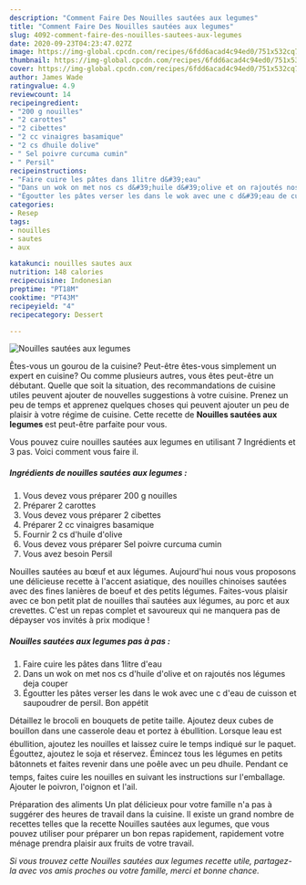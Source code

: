 ```yaml
---
description: "Comment Faire Des Nouilles sautées aux legumes"
title: "Comment Faire Des Nouilles sautées aux legumes"
slug: 4092-comment-faire-des-nouilles-sautees-aux-legumes
date: 2020-09-23T04:23:47.027Z
image: https://img-global.cpcdn.com/recipes/6fdd6acad4c94ed0/751x532cq70/nouilles-sautees-aux-legumes-photo-principale-de-la-recette.jpg
thumbnail: https://img-global.cpcdn.com/recipes/6fdd6acad4c94ed0/751x532cq70/nouilles-sautees-aux-legumes-photo-principale-de-la-recette.jpg
cover: https://img-global.cpcdn.com/recipes/6fdd6acad4c94ed0/751x532cq70/nouilles-sautees-aux-legumes-photo-principale-de-la-recette.jpg
author: James Wade
ratingvalue: 4.9
reviewcount: 14
recipeingredient:
- "200 g nouilles"
- "2 carottes"
- "2 cibettes"
- "2 cc vinaigres basamique"
- "2 cs dhuile dolive"
- " Sel poivre curcuma cumin"
- " Persil"
recipeinstructions:
- "Faire cuire les pâtes dans 1litre d&#39;eau"
- "Dans un wok on met nos cs d&#39;huile d&#39;olive et on rajoutés nos légumes deja couper"
- "Égoutter les pâtes verser les dans le wok avec une c d&#39;eau de cuisson et saupoudrer de persil. Bon appétit"
categories:
- Resep
tags:
- nouilles
- sautes
- aux

katakunci: nouilles sautes aux 
nutrition: 148 calories
recipecuisine: Indonesian
preptime: "PT18M"
cooktime: "PT43M"
recipeyield: "4"
recipecategory: Dessert

---
```



![Nouilles sautées aux legumes](https://img-global.cpcdn.com/recipes/6fdd6acad4c94ed0/751x532cq70/nouilles-sautees-aux-legumes-photo-principale-de-la-recette.jpg)

Êtes-vous un gourou de la cuisine? Peut-être êtes-vous simplement un expert en cuisine? Ou comme plusieurs autres, vous êtes peut-être un débutant. Quelle que soit la situation, des recommandations de cuisine utiles peuvent ajouter de nouvelles suggestions à votre cuisine. Prenez un peu de temps et apprenez quelques choses qui peuvent ajouter un peu de plaisir à votre régime de cuisine. Cette recette de <strong> Nouilles sautées aux legumes </strong> est peut-être parfaite pour vous.

<!--inarticleads1-->

Vous pouvez cuire nouilles sautées aux legumes en utilisant 7 Ingrédients et 3 pas. Voici comment vous faire il.

##### Ingrédients de nouilles sautées aux legumes :

1. Vous devez vous préparer 200 g nouilles
1. Préparer 2 carottes
1. Vous devez vous préparer 2 cibettes
1. Préparer 2 cc vinaigres basamique
1. Fournir 2 cs d&#39;huile d&#39;olive
1. Vous devez vous préparer  Sel poivre curcuma cumin
1. Vous avez besoin  Persil


Nouilles sautées au bœuf et aux légumes. Aujourd&#39;hui nous vous proposons une délicieuse recette à l&#39;accent asiatique, des nouilles chinoises sautées avec des fines lanières de boeuf et des petits légumes. Faites-vous plaisir avec ce bon petit plat de nouilles thaï sautées aux légumes, au porc et aux crevettes. C&#39;est un repas complet et savoureux qui ne manquera pas de dépayser vos invités à prix modique ! 

<!--inarticleads2-->

##### Nouilles sautées aux legumes pas à pas :

1. Faire cuire les pâtes dans 1litre d&#39;eau
1. Dans un wok on met nos cs d&#39;huile d&#39;olive et on rajoutés nos légumes deja couper
1. Égoutter les pâtes verser les dans le wok avec une c d&#39;eau de cuisson et saupoudrer de persil. Bon appétit


Détaillez le brocoli en bouquets de petite taille. Ajoutez deux cubes de bouillon dans une casserole deau et portez à ébullition. Lorsque leau est ébullition, ajoutez les nouilles et laissez cuire le temps indiqué sur le paquet. Égouttez, ajoutez le soja et réservez. Émincez tous les légumes en petits bâtonnets et faites revenir dans une poêle avec un peu dhuile. Pendant ce temps, faites cuire les nouilles en suivant les instructions sur l&#39;emballage. Ajouter le poivron, l&#39;oignon et l&#39;ail. 

<!--inarticleads1-->

<p>
Préparation des aliments Un plat délicieux pour votre famille n'a pas à suggérer des heures de travail dans la cuisine. Il existe un grand nombre de recettes telles que la recette Nouilles sautées aux legumes, que vous pouvez utiliser pour préparer un bon repas rapidement, rapidement votre ménage prendra plaisir aux fruits de votre travail.
</p>

<p>
<i>Si vous trouvez cette Nouilles sautées aux legumes recette utile, partagez-la avec vos amis proches ou votre famille, merci et bonne chance.</i>
</p>
